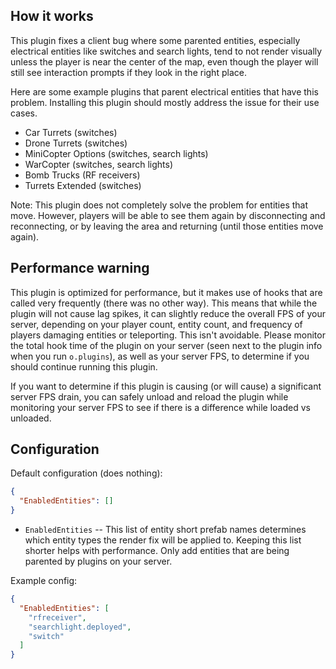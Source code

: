 ## How it works

This plugin fixes a client bug where some parented entities, especially electrical entities like switches and search lights, tend to not render visually unless the player is near the center of the map, even though the player will still see interaction prompts if they look in the right place.

Here are some example plugins that parent electrical entities that have this problem. Installing this plugin should mostly address the issue for their use cases.

- Car Turrets (switches)
- Drone Turrets (switches)
- MiniCopter Options (switches, search lights)
- WarCopter (switches, search lights)
- Bomb Trucks (RF receivers)
- Turrets Extended (switches)

Note: This plugin does not completely solve the problem for entities that move. However, players will be able to see them again by disconnecting and reconnecting, or by leaving the area and returning (until those entities move again).

## Performance warning

This plugin is optimized for performance, but it makes use of hooks that are called very frequently (there was no other way). This means that while the plugin will not cause lag spikes, it can slightly reduce the overall FPS of your server, depending on your player count, entity count, and frequency of players damaging entities or teleporting. This isn't avoidable. Please monitor the total hook time of the plugin on your server (seen next to the plugin info when you run `o.plugins`), as well as your server FPS, to determine if you should continue running this plugin.

If you want to determine if this plugin is causing (or will cause) a significant server FPS drain, you can safely unload and reload the plugin while monitoring your server FPS to see if there is a difference while loaded vs unloaded.

## Configuration

Default configuration (does nothing):

```json
{
  "EnabledEntities": []
}
```

- `EnabledEntities` -- This list of entity short prefab names determines which entity types the render fix will be applied to. Keeping this list shorter helps with performance. Only add entities that are being parented by plugins on your server.

Example config:

```json
{
  "EnabledEntities": [
    "rfreceiver",
    "searchlight.deployed",
    "switch"
  ]
}
```
